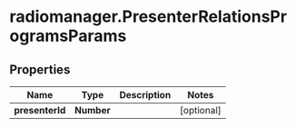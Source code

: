 # radiomanager.PresenterRelationsProgramsParams

## Properties
Name | Type | Description | Notes
------------ | ------------- | ------------- | -------------
**presenterId** | **Number** |  | [optional] 



